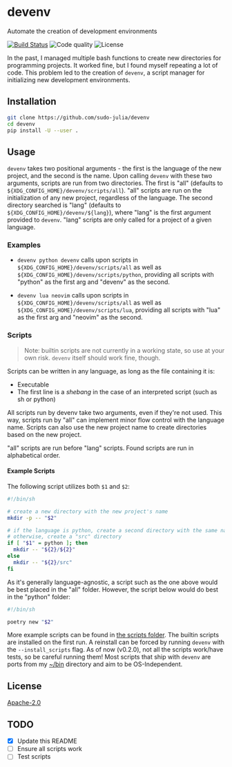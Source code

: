 # devenv

Automate the creation of development environments

[![Build Status](https://scrutinizer-ci.com/g/sudo-julia/devenv/badges/build.png?b=main)](https://scrutinizer-ci.com/g/sudo-julia/devenv/build-status/main)
![Code quality](https://img.shields.io/scrutinizer/quality/g/sudo-julia/devenv)
![License](https://img.shields.io/github/license/sudo-julia/devenv)

In the past, I managed multiple bash functions to create new directories for programming
projects. It worked fine, but I found myself repeating a lot of code. This
problem led to the creation of `devenv`, a script manager for initializing new
development environments.

## Installation

```bash
git clone https://github.com/sudo-julia/devenv
cd devenv
pip install -U --user .
```

## Usage

`devenv` takes two positional arguments - the first is the language of the new project,
and the second is the name. Upon calling `devenv` with these two arguments,
scripts are run from two directories. The first is "all" (defaults to
`${XDG_CONFIG_HOME}/devenv/scripts/all`). "all" scripts are run on the
initialization of any new project, regardless of the language. The second
directory searched is "lang" (defaults to `${XDG_CONFIG_HOME}/devenv/${lang}`),
where "lang" is the first argument provided to `devenv`. "lang" scripts are
only called for a project of a given language.

### Examples

- `devenv python devenv` calls upon scripts in `${XDG_CONFIG_HOME}/devenv/scripts/all`
  as well as `${XDG_CONFIG_HOME}/devenv/scripts/python`, providing all scripts with
  "python" as the first arg and "devenv" as the second.

- `devenv lua neovim` calls upon scripts in `${XDG_CONFIG_HOME}/devenv/scripts/all`
  as well as `${XDG_CONFIG_HOME}/devenv/scripts/lua`, providing all scripts with
  "lua" as the first arg and "neovim" as the second.

### Scripts

> Note: builtin scripts are not currently in a working state, so use at your own
> risk. `devenv` itself should work fine, though.

Scripts can be written in any language, as long as the file containing it is:

- Executable
- The first line is a _shebang_ in the case of an interpreted script (such as sh
  or python)

All scripts run by devenv take two arguments, even if they're not used. This way,
scripts run by "all" can implement minor flow control with the language name. Scripts
can also use the new project name to create directories based on the new project.

"all" scripts are run before "lang" scripts. Found scripts are run in
alphabetical order.

#### Example Scripts

The following script utilizes both `$1` and `$2`:

```bash
#!/bin/sh

# create a new directory with the new project's name
mkdir -p -- "$2"

# if the language is python, create a second directory with the same name
# otherwise, create a "src" directory
if [ "$1" = python ]; then
  mkdir -- "${2}/${2}"
else
  mkdir -- "${2}/src"
fi
```

As it's generally language-agnostic, a script such as the one above would be
best placed in the "all" folder. However, the script below would do best in
the "python" folder:

```bash
#!/bin/sh

poetry new "$2"
```

More example scripts can be found in [the scripts folder](./scripts). The
builtin scripts are installed on the first run. A reinstall can be forced by
running `devenv` with the `--install_scripts` flag. As of now (v0.2.0), not all
the scripts work/have tests, so be careful running them! Most scripts that ship
with `devenv` are ports from my [~/bin](https://github.com/sudo-julia/bin)
directory and aim to be OS-Independent.

## License

[Apache-2.0](./LICENSE)

## TODO

- [x] Update this README
- [ ] Ensure all scripts work
- [ ] Test scripts
